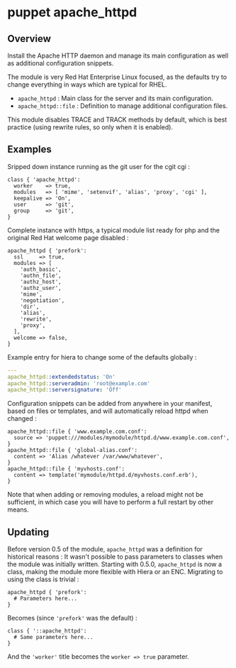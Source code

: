 # puppet apache_httpd

## Overview

Install the Apache HTTP daemon and manage its main configuration as well as
additional configuration snippets.

The module is very Red Hat Enterprise Linux focused, as the defaults try to
change everything in ways which are typical for RHEL.

* `apache_httpd` : Main class for the server and its main configuration.
* `apache_httpd::file` : Definition to manage additional configuration files.

This module disables TRACE and TRACK methods by default, which is best practice
(using rewrite rules, so only when it is enabled).

## Examples

Sripped down instance running as the git user for the cgit cgi :

```puppet
class { 'apache_httpd':
  worker    => true,
  modules   => [ 'mime', 'setenvif', 'alias', 'proxy', 'cgi' ],
  keepalive => 'On',
  user      => 'git',
  group     => 'git',
}
```

Complete instance with https, a typical module list ready for php and the
original Red Hat welcome page disabled :

```puppet
apache_httpd { 'prefork':
  ssl     => true,
  modules => [
    'auth_basic',
    'authn_file',
    'authz_host',
    'authz_user',
    'mime',
    'negotiation',
    'dir',
    'alias',
    'rewrite',
    'proxy',
  ],
  welcome => false,
}
```

Example entry for hiera to change some of the defaults globally :

```yaml
---
apache_httpd::extendedstatus: 'On'
apache_httpd::serveradmin: 'root@example.com'
apache_httpd::serversignature: 'Off'
```

Configuration snippets can be added from anywhere in your manifest, based on
files or templates, and will automatically reload httpd when changed :

```puppet
apache_httpd::file { 'www.example.com.conf':
  source => 'puppet:///modules/mymodule/httpd.d/www.example.com.conf',
}
apache_httpd::file { 'global-alias.conf':
  content => 'Alias /whatever /var/www/whatever',
}
apache_httpd::file { 'myvhosts.conf':
  content => template('mymodule/httpd.d/myvhosts.conf.erb'),
}
```

Note that when adding or removing modules, a reload might not be sufficient,
in which case you will have to perform a full restart by other means.

## Updating

Before version 0.5 of the module, `apache_httpd` was a definition for
historical reasons : It wasn't possible to pass parameters to classes when
the module was initially written. Starting with 0.5.0, `apache_httpd` is now
a class, making the module more flexible with Hiera or an ENC.
Migrating to using the class is trivial :

```puppet
apache_httpd { 'prefork':
  # Parameters here...
}
```

Becomes (since `'prefork'` was the default) :

```puppet
class { '::apache_httpd':
  # Same parameters here...
}
```

And the `'worker'` title becomes the `worker => true` parameter.

